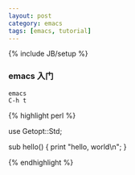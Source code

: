 ```yaml
---
layout: post
category: emacs
tags: [emacs, tutorial]
---
```

{% include JB/setup %}

### emacs 入门

    emacs
    C-h t
    
{% highlight perl %}

use Getopt::Std;

sub hello()
{
    print "hello, world\n";
}

{% endhighlight %}
